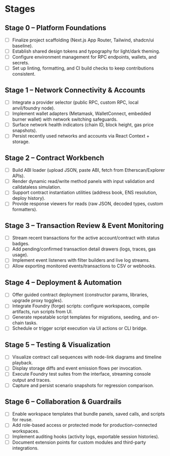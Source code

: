 # Stages

## Stage 0 – Platform Foundations

- [ ] Finalize project scaffolding (Next.js App Router, Tailwind, shadcn/ui baseline).
- [ ] Establish shared design tokens and typography for light/dark theming.
- [ ] Configure environment management for RPC endpoints, wallets, and secrets.
- [ ] Set up linting, formatting, and CI build checks to keep contributions consistent.

## Stage 1 – Network Connectivity & Accounts

- [ ] Integrate a provider selector (public RPC, custom RPC, local anvil/foundry node).
- [ ] Implement wallet adapters (Metamask, WalletConnect, embedded burner wallet) with network switching safeguards.
- [ ] Surface network health indicators (chain ID, block height, gas price snapshots).
- [ ] Persist recently used networks and accounts via React Context + storage.

## Stage 2 – Contract Workbench

- [ ] Build ABI loader (upload JSON, paste ABI, fetch from Etherscan/Explorer APIs).
- [ ] Render dynamic read/write method panels with input validation and calldataless simulation.
- [ ] Support contract instantiation utilities (address book, ENS resolution, deploy history).
- [ ] Provide response viewers for reads (raw JSON, decoded types, custom formatters).

## Stage 3 – Transaction Review & Event Monitoring

- [ ] Stream recent transactions for the active account/contract with status badges.
- [ ] Add pending/confirmed transaction detail drawers (logs, traces, gas usage).
- [ ] Implement event listeners with filter builders and live log streams.
- [ ] Allow exporting monitored events/transactions to CSV or webhooks.

## Stage 4 – Deployment & Automation

- [ ] Offer guided contract deployment (constructor params, libraries, upgrade proxy toggles).
- [ ] Integrate Foundry (forge) scripts: configure workspaces, compile artifacts, run scripts from UI.
- [ ] Generate repeatable script templates for migrations, seeding, and on-chain tasks.
- [ ] Schedule or trigger script execution via UI actions or CLI bridge.

## Stage 5 – Testing & Visualization

- [ ] Visualize contract call sequences with node-link diagrams and timeline playback.
- [ ] Display storage diffs and event emission flows per invocation.
- [ ] Execute Foundry test suites from the interface, streaming console output and traces.
- [ ] Capture and persist scenario snapshots for regression comparison.

## Stage 6 – Collaboration & Guardrails

- [ ] Enable workspace templates that bundle panels, saved calls, and scripts for reuse.
- [ ] Add role-based access or protected mode for production-connected workspaces.
- [ ] Implement auditing hooks (activity logs, exportable session histories).
- [ ] Document extension points for custom modules and third-party integrations.
